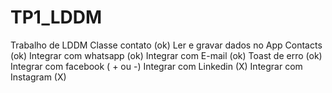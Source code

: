 # TP1_LDDM
Trabalho de LDDM
Classe contato (ok)
Ler e gravar dados no App Contacts (ok)
Integrar com whatsapp (ok)
Integrar com E-mail (ok)
Toast de erro (ok)
Integrar com facebook ( + ou -)
Integrar com Linkedin (X)
Integrar com Instagram (X)

